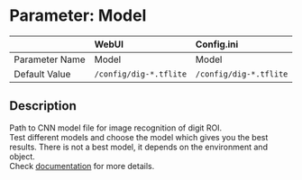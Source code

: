 # Parameter: Model

|                   | WebUI               | Config.ini
|:---               |:---                 |:----
| Parameter Name    | Model               | Model
| Default Value     | `/config/dig-*.tflite` | `/config/dig-*.tflite`


## Description

Path to CNN model file for image recognition of digit ROI. <br>
Test different models and choose the model which gives you the best results. There is not a best model, it depends on the environment and object.<br>
Check [documentation](https://jomjol.github.io/AI-on-the-edge-device-docs/Choosing-the-Model/) for more details.
